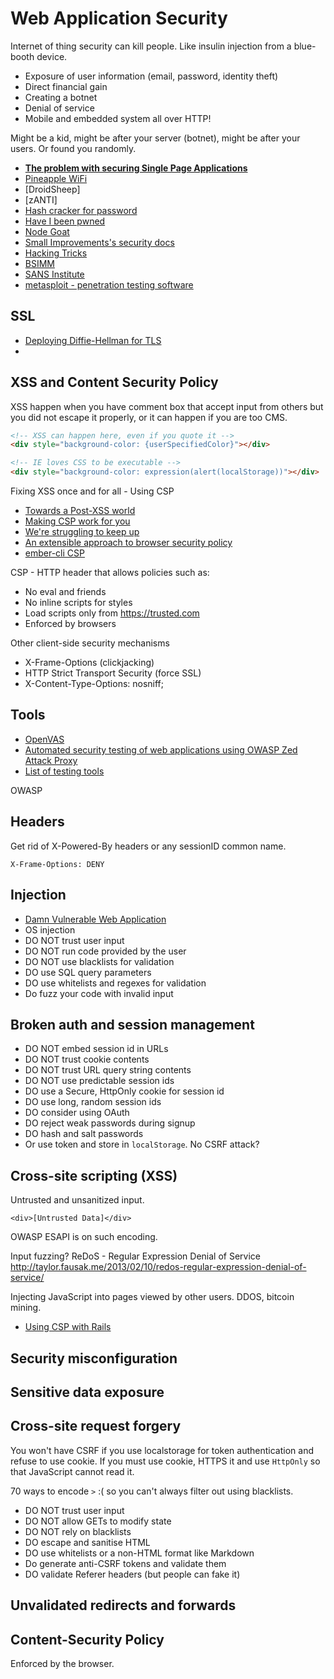 # Web Application Security

Internet of thing security can kill people. Like insulin injection from a blue-booth device.

* Exposure of user information (email, password, identity theft)
* Direct financial gain
* Creating a botnet
* Denial of service
* Mobile and embedded system all over HTTP!

Might be a kid, might be after your server (botnet), might be after your users. Or found you randomly.

* [**The problem with securing Single Page Applications**](https://stormpath.com/blog/secure-single-page-app-problem/)
* [Pineapple WiFi](https://hakshop.myshopify.com/products/wifi-pineapple)
* [DroidSheep]
* [zANTI]
* [Hash cracker for password](http://www.hash-cracker.com/)
* [Have I been pwned](https://haveibeenpwned.com/)
* [Node Goat](https://github.com/OWASP/NodeGoat)
* [Small Improvements's security docs](https://www.small-improvements.com/documentation/security)
* [Hacking Tricks](http://www.hackingtricks.in/)
* [BSIMM](http://bsimm.com/)
* [SANS Institute](http://www.sans.org/online-security-training/)
* [metasploit - penetration testing software](http://www.metasploit.com/)

## SSL

* [Deploying Diffie-Hellman for TLS](https://weakdh.org/sysadmin.html)
* 

## XSS and Content Security Policy

XSS happen when you have comment box that accept input from others but you did not escape it properly, or it can happen if you are too CMS.

```html
<!-- XSS can happen here, even if you quote it -->
<div style="background-color: {userSpecifiedColor}"></div>

<!-- IE loves CSS to be executable -->
<div style="background-color: expression(alert(localStorage))"></div>
```

Fixing XSS once and for all - Using CSP

* [Towards a Post-XSS world](http://2013.jsconf.eu/speakers/mike-west-towards-a-postxss-world.html)
* [Making CSP work for you](https://www.youtube.com/watch?v=IIcYRiVyOlw)
* [We're struggling to keep up](https://www.youtube.com/watch?v=mj-U9FlbAl0)
* [An extensible approach to browser security policy](http://yehudakatz.com/2013/05/24/an-extensible-approach-to-browser-security-policy/)
* [ember-cli CSP](https://github.com/rwjblue/ember-cli-content-security-policy#options)

CSP - HTTP header that allows policies such as:

* No eval and friends
* No inline scripts for styles
* Load scripts only from https://trusted.com
* Enforced by browsers

Other client-side security mechanisms

* X-Frame-Options (clickjacking)
* HTTP Strict Transport Security (force SSL)
* X-Content-Type-Options: nosniff;

## Tools

* [OpenVAS](http://www.openvas.org/)
* [Automated security testing of web applications using OWASP Zed Attack Proxy](https://blog.codecentric.de/en/2013/10/automated-security-testing-web-applications-using-owasp-zed-attack-proxy/)
* [List of testing tools](https://www.owasp.org/index.php/Appendix_A:_Testing_Tools)

OWASP

## Headers

Get rid of X-Powered-By headers or any sessionID common name.

```
X-Frame-Options: DENY
```

## Injection

* [Damn Vulnerable Web Application](http://www.dvwa.co.uk/)
* OS injection
* DO NOT trust user input
* DO NOT run code provided by the user
* DO NOT use blacklists for validation
* DO use SQL query parameters
* DO use whitelists and regexes for validation
* Do fuzz your code with invalid input

## Broken auth and session management

* DO NOT embed session id in URLs
* DO NOT trust cookie contents
* DO NOT trust URL query string contents
* DO NOT use predictable session ids
* DO use a Secure, HttpOnly cookie for session id
* DO use long, random session ids
* DO consider using OAuth
* DO reject weak passwords during signup
* DO hash and salt passwords
* Or use token and store in `localStorage`. No CSRF attack?

## Cross-site scripting (XSS)

Untrusted and unsanitized input.

```
<div>[Untrusted Data]</div>
```

OWASP ESAPI is on such encoding.

Input fuzzing?
ReDoS - Regular Expression Denial of Service
http://taylor.fausak.me/2013/02/10/redos-regular-expression-denial-of-service/

Injecting JavaScript into pages viewed by other users. DDOS, bitcoin mining.

* [Using CSP with Rails](https://github.com/blog/1477-content-security-policy)

## Security misconfiguration

## Sensitive data exposure

## Cross-site request forgery

You won't have CSRF if you use localstorage for token authentication and refuse to use cookie. If you must use cookie, HTTPS it and use `HttpOnly` so that JavaScript cannot read it.

70 ways to encode `>` :( so you can't always filter out using blacklists.

* DO NOT trust user input
* DO NOT allow GETs to modify state
* DO NOT rely on blacklists
* DO escape and sanitise HTML
* DO use whitelists or a non-HTML format like Markdown
* Do generate anti-CSRF tokens and validate them
* DO validate Referer headers (but people can fake it)


## Unvalidated redirects and forwards

## Content-Security Policy

Enforced by the browser.